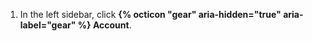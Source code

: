 1. In the left sidebar, click **{% octicon "gear" aria-hidden="true" aria-label="gear" %} Account**.
